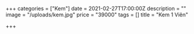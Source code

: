 +++
categories = ["Kem"]
date = 2021-02-27T17:00:00Z
description = ""
image = "/uploads/kem.jpg"
price = "39000"
tags = []
title = "Kem 1 Viên"

+++
